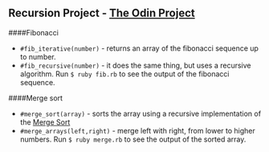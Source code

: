 ## Recursion Project - [The Odin Project](http://www.theodinproject.com/ruby-programming/recursion?ref=lc-pb)

####Fibonacci
* `#fib_iterative(number)` - returns an array of the fibonacci sequence up to number.
* `#fib_recursive(number)` - it does the same thing, but uses a recursive algorithm.
Run `$ ruby fib.rb` to see the output of the fibonacci sequence.


####Merge sort
* `#merge_sort(array)` - sorts the array using a recursive implementation of the [Merge Sort](https://www.youtube.com/watch?v=EeQ8pwjQxTM)
* `#merge_arrays(left,right)` - merge left with right, from lower to higher numbers.
Run `$ ruby merge.rb` to see the output of the sorted array.

